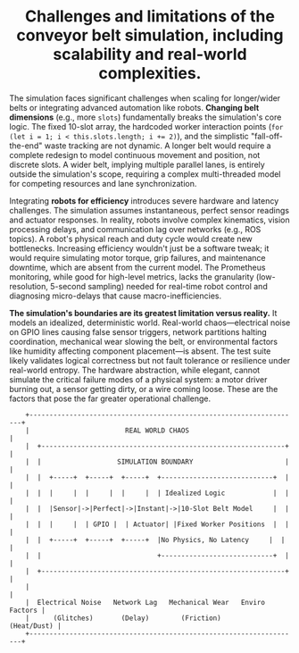 # <center>Challenges and limitations of the conveyor belt simulation, including scalability and real-world complexities.</center>


The simulation faces significant challenges when scaling for longer/wider belts or integrating advanced automation like robots. **Changing belt dimensions** (e.g., more `slots`) fundamentally breaks the simulation's core logic. The fixed 10-slot array, the hardcoded worker interaction points (`for (let i = 1; i < this.slots.length; i += 2)`), and the simplistic "fall-off-the-end" waste tracking are not dynamic. A longer belt would require a complete redesign to model continuous movement and position, not discrete slots. A wider belt, implying multiple parallel lanes, is entirely outside the simulation's scope, requiring a complex multi-threaded model for competing resources and lane synchronization.

Integrating **robots for efficiency** introduces severe hardware and latency challenges. The simulation assumes instantaneous, perfect sensor readings and actuator responses. In reality, robots involve complex kinematics, vision processing delays, and communication lag over networks (e.g., ROS topics). A robot's physical reach and duty cycle would create new bottlenecks. Increasing efficiency wouldn't just be a software tweak; it would require simulating motor torque, grip failures, and maintenance downtime, which are absent from the current model. The Prometheus monitoring, while good for high-level metrics, lacks the granularity (low-resolution, 5-second sampling) needed for real-time robot control and diagnosing micro-delays that cause macro-inefficiencies.

**The simulation's boundaries are its greatest limitation versus reality.** It models an idealized, deterministic world. Real-world chaos—electrical noise on GPIO lines causing false sensor triggers, network partitions halting coordination, mechanical wear slowing the belt, or environmental factors like humidity affecting component placement—is absent. The test suite likely validates logical correctness but not fault tolerance or resilience under real-world entropy. The hardware abstraction, while elegant, cannot simulate the critical failure modes of a physical system: a motor driver burning out, a sensor getting dirty, or a wire coming loose. These are the factors that pose the far greater operational challenge.

```
    +--------------------------------------------------------------------+
    |                        REAL WORLD CHAOS                            |
    |  +-------------------------------------------------------------+  |
    |  |                   SIMULATION BOUNDARY                       |  |
    |  |  +-----+  +-----+  +-----+  +----------------------------+  |  |
    |  |  |     |  |     |  |     |  | Idealized Logic            |  |  |
    |  |  |Sensor|->|Perfect|->|Instant|->|10-Slot Belt Model     |  |  |
    |  |  |     |  | GPIO |  | Actuator| |Fixed Worker Positions  |  |  |
    |  |  +-----+  +-----+  +-----+  |No Physics, No Latency     |  |  |
    |  |                             +----------------------------+  |  |
    |  +-------------------------------------------------------------+  |
    |                                                                   |
    |  Electrical Noise   Network Lag   Mechanical Wear   Enviro Factors |
    |      (Glitches)       (Delay)        (Friction)       (Heat/Dust) |
    +--------------------------------------------------------------------+
```
